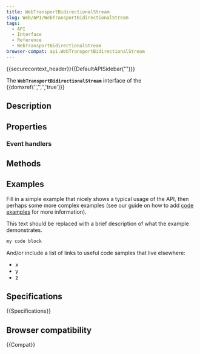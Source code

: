 ```yaml
---
title: WebTransportBidirectionalStream
slug: Web/API/WebTransportBidirectionalStream
tags:
  - API
  - Interface
  - Reference
  - WebTransportBidirectionalStream
browser-compat: api.WebTransportBidirectionalStream
---
```

{{securecontext_header}}{{DefaultAPISidebar("")}}

The **`WebTransportBidirectionalStream`** interface of the {{domxref('','','','true')}} 

## Description

 

## Properties



### Event handlers



## Methods



## Examples

Fill in a simple example that nicely shows a typical usage of the API, then perhaps some more complex examples (see our guide on how to add [code examples](/en-US/docs/MDN/Contribute/Structures/Code_examples) for more information).

This text should be replaced with a brief description of what the example demonstrates.

```js
my code block
```

And/or include a list of links to useful code samples that live elsewhere:

*   x
*   y
*   z

## Specifications

{{Specifications}}

## Browser compatibility

{{Compat}}

